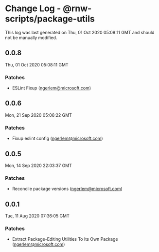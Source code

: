 # Change Log - @rnw-scripts/package-utils

This log was last generated on Thu, 01 Oct 2020 05:08:11 GMT and should not be manually modified.

<!-- Start content -->

## 0.0.8

Thu, 01 Oct 2020 05:08:11 GMT

### Patches

- ESLint Fixup (ngerlem@microsoft.com)

## 0.0.6

Mon, 21 Sep 2020 05:06:22 GMT

### Patches

- Fixup eslint config (ngerlem@microsoft.com)

## 0.0.5

Mon, 14 Sep 2020 22:03:37 GMT

### Patches

- Reconcile package versions (ngerlem@microsoft.com)

## 0.0.1

Tue, 11 Aug 2020 07:36:05 GMT

### Patches

- Extract Package-Editing Utilities To Its Own Package (ngerlem@microsoft.com)

